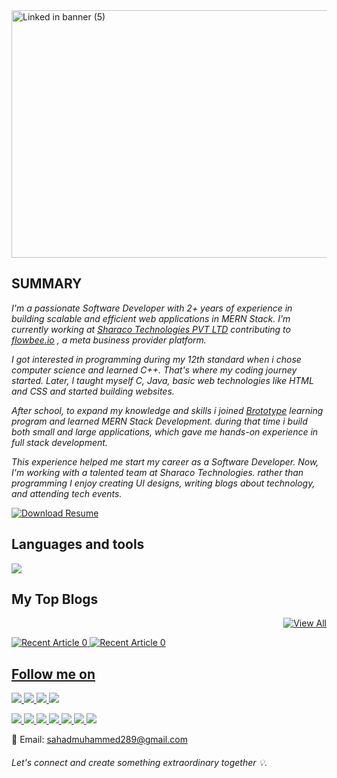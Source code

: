 <img width="1584" height="396" alt="Linked in banner (5)" src="https://github.com/user-attachments/assets/b54283d2-38b2-43c6-a5cc-e60a090a69f4" />

## SUMMARY

*I'm a passionate Software Developer with 2+ years of experience in building scalable and efficient web applications in MERN Stack. I'm currently working at <a href="https://sharaco.com" target="_blank">Sharaco Technologies PVT LTD</a> contributing to <a href="https://flowbee.io" target="_blank">flowbee.io</a> , a meta business provider platform.*

*I got interested in programming during my 12th standard when i chose computer science and learned C++. That's where my coding journey started. Later, I taught myself C, Java, basic web technologies like HTML and CSS and started building websites.*

*After school, to expand my knowledge and skills i joined  <a href="https://brototype.com" target="_blank">Brototype</a> learning program and learned MERN Stack Development. during that time i build both small and large applications, which gave me hands-on experience in full stack development.*

*This experience helped me start my career as a Software Developer. Now, I'm working with a talented team at Sharaco Technologies. rather than programming I enjoy creating UI designs, writing blogs about technology, and attending tech events.*

[![Download Resume](https://img.shields.io/badge/⬇️%20Download%20Resume-green?style=for-the-badge)](https://drive.google.com/file/d/1O1o0dFwYwZjqZ0kIuPEjBlPcdT3UGo0e/view?usp=drive_link)
 
## Languages and tools

<p align="start">
  <a href="https://skillicons.dev">
    <img src="https://skillicons.dev/icons?i=html,css,js,bootstrap,tailwindcss,react,vite,redux,nodejs,expressjs,dotnet,cs,npm,mongodb,mysql,flutter,dart,vscode,visualstudio,figma,postman,git,github,notion,docker,native" />
  </a>
</p>

## My Top Blogs

 <p align="right">
  <a href="https://medium.com/@muhammedsahad" target="_blank">
    <img src="https://img.shields.io/badge/📚%20View%20All-black?style=for-the-badge" alt="View All"/>
  </a>
</p>


<a target="_blank" href="https://github-readme-medium-recent-article.vercel.app/medium/@muhammedsahad/6"><img src="https://github-readme-medium-recent-article.vercel.app/medium/@muhammedsahad/5" alt="Recent Article 0"> 
<a target="_blank" href="https://github-readme-medium-recent-article.vercel.app/medium/@muhammedsahad/6"><img src="https://github-readme-medium-recent-article.vercel.app/medium/@muhammedsahad/6" alt="Recent Article 0"> 





## Follow me on
<p align="start">
  <a href="https://www.instagram.com/iam_sahad__/">
    <img src="https://skillicons.dev/icons?i=instagram" />
  </a>
  
  <a href="https://x.com/mhmed_sahad">
    <img src="https://skillicons.dev/icons?i=twitter" />
  </a>

  <a href="https://stackoverflow.com/users/22256574/muhammed-sahad">
    <img src="https://skillicons.dev/icons?i=stackoverflow" />
  </a>

   <a href="https://www.linkedin.com/in/muhammed-sahad-781a15231/">
    <img src="https://skillicons.dev/icons?i=linkedin" />
  </a>

 
</p>

<p align="start">
  <a href="https://www.behance.net/muhammedsahad8" target="_blank">
    <img src="https://img.shields.io/badge/Behance-rgba(0, 62, 203)?style=for-the-badge&logo=behance&logoColor=white" />
  </a>
  <a href="https://www.dribbble.com/Muhammed-Sahad" target="__blank">
    <img src="https://img.shields.io/badge/Dribbble-EA4C89?style=for-the-badge&logo=dribbble&logoColor=white" />
  </a>
   <a href="https://muhammedsahad.medium.com/" target="__blank">
    <img src="https://img.shields.io/badge/Medium-12100E?style=for-the-badge&logo=medium&logoColor=white" />
  </a>
   <a href="https://www.leetcode.com/muhammed-sahad-c/"  target="__blank">
    <img src="https://img.shields.io/badge/-LeetCode-FFA116?style=for-the-badge&logo=LeetCode&logoColor=black" />
  </a>
   <a href="https://www.youtube.com/channel/UCG9uyE89cnR63OOCHrA681Q" target="_blank">
    <img src="https://img.shields.io/badge/YouTube-FF0000?style=for-the-badge&logo=youtube&logoColor=white" />
  </a>
   <a href="https://codesandbox.io/u/muhammed-sahad-c" target="_blank">
    <img src="https://img.shields.io/badge/CodeSandbox-000000?style=for-the-badge&logo=codesandbox&logoColor=white" />
  </a>
   <a href="https://codepen.io/Muhammed-Sahad-c" target="_blank">
    <img src="https://img.shields.io/badge/CodePen-000000?style=for-the-badge&logo=codepen&logoColor=white" />
  </a>
  
</p>

📧 Email: sahadmuhammed289@gmail.com

<h6>Let's connect and create something extraordinary together   💡. 
</h6>



